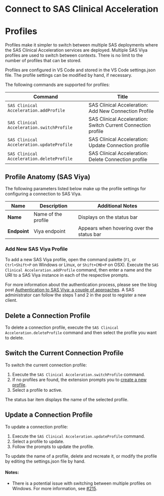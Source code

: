 # Connect to SAS Clinical Acceleration

# Profiles

Profiles make it simpler to switch between multiple SAS deployments where the SAS Clinical Acceleration services are deployed. Multiple SAS Viya profiles are used to switch between contexts. There is no limit to the number of profiles that can be stored.

Profiles are configured in VS Code and stored in the VS Code settings.json file. The profile settings can be modified by hand, if necessary.

The following commands are supported for profiles:

| Command                                   | Title                                                        |
| ----------------------------------------- | ------------------------------------------------------------ |
| `SAS Clinical Acceleration.addProfile`    | SAS Clinical Acceleration: Add New Connection Profile        |
| `SAS Clinical Acceleration.switchProfile` | SAS Clinical Acceleration: Switch Current Connection profile |
| `SAS Clinical Acceleration.updateProfile` | SAS Clinical Acceleration: Update Connection profile         |
| `SAS Clinical Acceleration.deleteProfile` | SAS Clinical Acceleration: Delete Connection profile         |

## Profile Anatomy (SAS Viya)

The following parameters listed below make up the profile settings for configuring a connection to SAS Viya.

| Name                | Description                           | Additional Notes                                                                                                                                      |
| ------------------- | ------------------------------------- | ----------------------------------------------------------------------------------------------------------------------------------------------------- |
| **Name**            | Name of the profile                   | Displays on the status bar                                                                                                                            |
| **Endpoint**        | Viya endpoint                         | Appears when hovering over the status bar                                                                                                             |

### Add New SAS Viya Profile

To add a new SAS Viya profile, open the command palette (`F1`, or `Ctrl+Shift+P` on Windows or Linux, or `Shift+CMD+P` on OSX). Execute the `SAS Clinical Acceleration.addProfile` command, then enter a name and the URI to a SAS Viya instance in each of the respective prompts.

For more information about the authentication process, please see the blog post [Authentication to SAS Viya: a couple of approaches](https://blogs.sas.com/content/sgf/2021/09/24/authentication-to-sas-viya/). A SAS administrator can follow the steps 1 and 2 in the post to register a new client.

## Delete a Connection Profile

To delete a connection profile, execute the `SAS Clinical Acceleration.deleteProfile` command and then select the profile you want to delete.

## Switch the Current Connection Profile

To switch the current connection profile:

1. Execute the `SAS Clinical Acceleration.switchProfile` command.
2. If no profiles are found, the extension prompts you to [create a new profile](#add-new-sas-profile).
3. Select a profile to active.

The status bar item displays the name of the selected profile.

## Update a Connection Profile

To update a connection profile:

1. Execute the `SAS Clinical Acceleration.updateProfile` command.
2. Select a profile to update.
3. Follow the prompts to update the profile.

To update the name of a profile, delete and recreate it, or modify the profile by editing the settings.json file by hand.

#### Notes:

- There is a potential issue with switching between multiple profiles on Windows. For more information, see [#215](https://github.com/sassoftware/vscode-sas-extension/issues/215).

